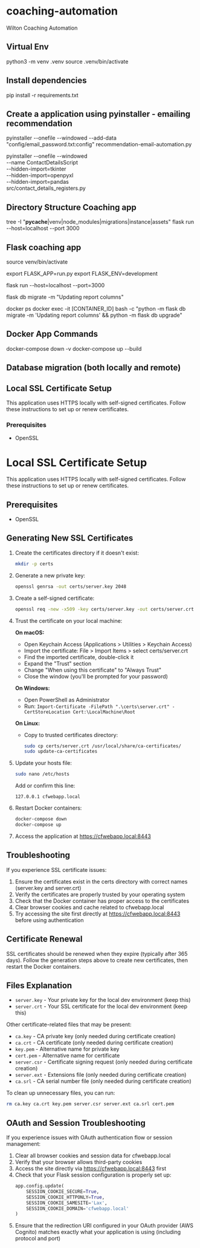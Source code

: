 # coaching-automation
Wilton Coaching Automation

## Virtual Env
python3 -m venv .venv
source .venv/bin/activate

## Install dependencies
pip install -r requirements.txt

## Create a application using pyinstaller - emailing recommendation
pyinstaller --onefile --windowed --add-data "config/email_password.txt:config" recommendation-email-automation.py

pyinstaller --onefile --windowed \
    --name ContactDetailsScript \
    --hidden-import=tkinter \
    --hidden-import=openpyxl \
    --hidden-import=pandas \
    src/contact_details_registers.py

## Directory Structure Coaching app
tree -I "__pycache__|venv|node_modules|migrations|instance|assets"
flask run --host=localhost --port 3000

## Flask coaching app
source venv/bin/activate

export FLASK_APP=run.py
export FLASK_ENV=development

flask run --host=localhost --port=3000

flask db migrate -m "Updating report columns"

docker ps
docker exec -it [CONTAINER_ID] bash -c "python -m flask db migrate -m 'Updating report columns' && python -m flask db upgrade"


## Docker App Commands
docker-compose down -v 
docker-compose up --build

## Database migration (both locally and remote)


## Local SSL Certificate Setup

This application uses HTTPS locally with self-signed certificates. Follow these instructions to set up or renew certificates.

### Prerequisites
- OpenSSL

# Local SSL Certificate Setup

This application uses HTTPS locally with self-signed certificates. Follow these instructions to set up or renew certificates.

## Prerequisites
- OpenSSL

## Generating New SSL Certificates

1. Create the certificates directory if it doesn't exist:
   ```bash
   mkdir -p certs
   ```

2. Generate a new private key:
   ```bash
   openssl genrsa -out certs/server.key 2048
   ```

3. Create a self-signed certificate:
   ```bash
   openssl req -new -x509 -key certs/server.key -out certs/server.crt -days 365 -subj "/CN=cfwebapp.local" -addext "subjectAltName = DNS:cfwebapp.local"
   ```

4. Trust the certificate on your local machine:
   
   **On macOS:**
   - Open Keychain Access (Applications > Utilities > Keychain Access)
   - Import the certificate: File > Import Items > select certs/server.crt
   - Find the imported certificate, double-click it
   - Expand the "Trust" section
   - Change "When using this certificate" to "Always Trust"
   - Close the window (you'll be prompted for your password)
   
   **On Windows:**
   - Open PowerShell as Administrator
   - Run: `Import-Certificate -FilePath ".\certs\server.crt" -CertStoreLocation Cert:\LocalMachine\Root`
   
   **On Linux:**
   - Copy to trusted certificates directory:
     ```bash
     sudo cp certs/server.crt /usr/local/share/ca-certificates/
     sudo update-ca-certificates
     ```

5. Update your hosts file:
   ```bash
   sudo nano /etc/hosts
   ```
   
   Add or confirm this line:
   ```
   127.0.0.1 cfwebapp.local
   ```

6. Restart Docker containers:
   ```bash
   docker-compose down
   docker-compose up
   ```

7. Access the application at https://cfwebapp.local:8443

## Troubleshooting

If you experience SSL certificate issues:

1. Ensure the certificates exist in the certs directory with correct names (server.key and server.crt)
2. Verify the certificates are properly trusted by your operating system
3. Check that the Docker container has proper access to the certificates
4. Clear browser cookies and cache related to cfwebapp.local
5. Try accessing the site first directly at https://cfwebapp.local:8443 before using authentication

## Certificate Renewal

SSL certificates should be renewed when they expire (typically after 365 days). Follow the generation steps above to create new certificates, then restart the Docker containers.

## Files Explanation

- `server.key` - Your private key for the local dev environment (keep this)
- `server.crt` - Your SSL certificate for the local dev environment (keep this)

Other certificate-related files that may be present:
- `ca.key` - CA private key (only needed during certificate creation)
- `ca.crt` - CA certificate (only needed during certificate creation)
- `key.pem` - Alternative name for private key
- `cert.pem` - Alternative name for certificate
- `server.csr` - Certificate signing request (only needed during certificate creation)
- `server.ext` - Extensions file (only needed during certificate creation)
- `ca.srl` - CA serial number file (only needed during certificate creation)

To clean up unnecessary files, you can run:
```bash
rm ca.key ca.crt key.pem server.csr server.ext ca.srl cert.pem
```

## OAuth and Session Troubleshooting

If you experience issues with OAuth authentication flow or session management:

1. Clear all browser cookies and session data for cfwebapp.local
2. Verify that your browser allows third-party cookies
3. Access the site directly via https://cfwebapp.local:8443 first
4. Check that your Flask session configuration is properly set up:
   ```python
   app.config.update(
       SESSION_COOKIE_SECURE=True,
       SESSION_COOKIE_HTTPONLY=True,
       SESSION_COOKIE_SAMESITE='Lax',
       SESSION_COOKIE_DOMAIN='cfwebapp.local'
   )
   ```
5. Ensure that the redirection URI configured in your OAuth provider (AWS Cognito) 
   matches exactly what your application is using (including protocol and port)